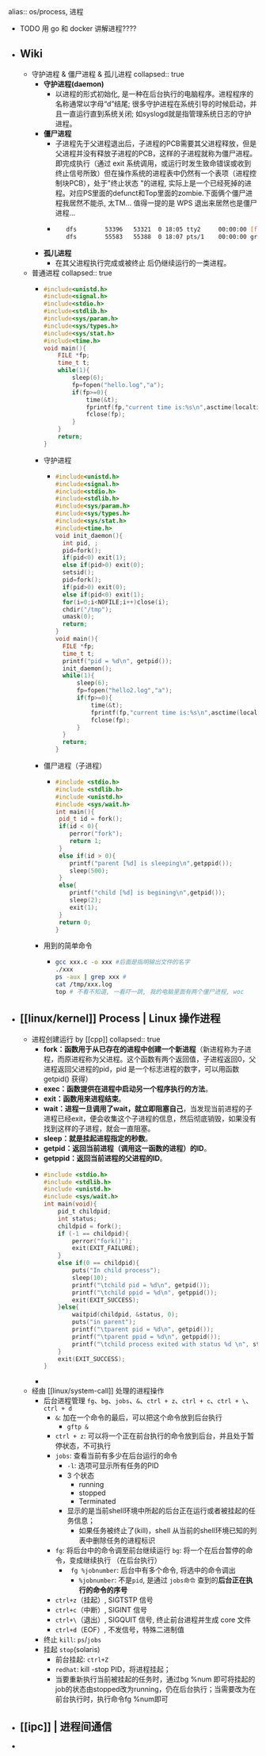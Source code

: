 alias:: os/process, 进程
- TODO 用 go 和 docker 讲解进程????
- ## Wiki
  - 守护进程 & 僵尸进程 & 孤儿进程
    collapsed:: true
    - **守护进程(daemon)**
      - 以进程的形式初始化, 是一种在后台执行的电脑程序。进程程序的名称通常以字母“d”结尾; 很多守护进程在系统引导的时候启动，并且一直运行直到系统关闭; 如syslogd就是指管理系统日志的守护进程。
    - **僵尸进程**
      - 子进程先于父进程退出后，子进程的PCB需要其父进程释放，但是父进程并没有释放子进程的PCB，这样的子进程就称为僵尸进程。即完成执行（通过 exit 系统调用，或运行时发生致命错误或收到终止信号所致）但在操作系统的进程表中仍然有一个表项（进程控制块PCB），处于"终止状态 "的进程, 实际上是一个已经死掉的进程。对应PS里面的defunct和Top里面的zombie.下面俩个僵尸进程我居然不能杀, 太TM... 值得一提的是 WPS 退出来居然也是僵尸进程...
      - ```bash
           dfs        53396   53321  0 18:05 tty2     00:00:00 [fcitx] <defunct>
           dfs        55583   55388  0 18:07 pts/1    00:00:00 grep --color=auto defunct
        ```
    - **孤儿进程**
      - 在其父进程执行完成或被终止 后仍继续运行的一类进程。
  - 普通进程
    collapsed:: true
    - ```cpp
      #include<unistd.h>
      #include<signal.h>
      #include<stdio.h>
      #include<stdlib.h>
      #include<sys/param.h>
      #include<sys/types.h>
      #include<sys/stat.h>
      #include<time.h>
      void main(){
          FILE *fp;
          time_t t;
          while(1){
              sleep(6);
              fp=fopen("hello.log","a");
              if(fp>=0){
                  time(&t);
                  fprintf(fp,"current time is:%s\n",asctime(localtime(&t)));
                  fclose(fp);
              }
          }
          return;
      }
      ```
    - 守护进程
      - ```cpp
        #include<unistd.h>
        #include<signal.h>
        #include<stdio.h>
        #include<stdlib.h>
        #include<sys/param.h>
        #include<sys/types.h>
        #include<sys/stat.h>
        #include<time.h>
        void init_daemon(){
          int pid, ;
          pid=fork();
          if(pid<0) exit(1);
          else if(pid>0) exit(0);
          setsid();
          pid=fork();
          if(pid>0) exit(0);
          else if(pid<0) exit(1);
          for(i=0;i<NOFILE;i++)close(i);
          chdir("/tmp");
          umask(0);
          return;
        }
        void main(){
          FILE *fp;
          time_t t;
          printf("pid = %d\n", getpid());
          init_daemon();
          while(1){
              sleep(6);
              fp=fopen("hello2.log","a");
              if(fp>=0){
                  time(&t);
                  fprintf(fp,"current time is:%s\n",asctime(localtime(&t)));
                  fclose(fp);
              }
          }
          return;
        }
        ```
    - 僵尸进程（子进程）
      - ```cpp
        #include <stdio.h>
        #include <stdlib.h>
        #include <unistd.h>
        #include <sys/wait.h>
        int main(){
         pid_t id = fork();
         if(id < 0){
            perror("fork");
            return 1;
         }
         else if(id > 0){
            printf("parent [%d] is sleeping\n",getppid());
            sleep(500);
         }
         else{
            printf("child [%d] is begining\n",getpid());
            sleep(2);
            exit(1);
         }
         return 0;
        }
        ```
    - 用到的简单命令
      - ```bash
        gcc xxx.c -o xxx #后面是指明输出文件的名字
        ./xxx
        ps -aux | grep xxx #
        cat /tmp/xxx.log
        top # 不看不知道, 一看吓一跳, 我的电脑里面有两个僵尸进程, woc
        ```
- ## [[linux/kernel]] Process | Linux 操作进程
  - 进程创建运行 by [[cpp]]
    collapsed:: true
    - **fork：函数用于从已存在的进程中创建一个新进程**（新进程称为子进程，而原进程称为父进程。这个函数有两个返回值，子进程返回0，父进程返回父进程的pid，pid 是一个标志进程的数字，可以用函数getpid() 获得）
    - **exec：函数提供在进程中启动另一个程序执行的方法**。
    - **exit：函数用来进程结束**。
    - **wait：进程一旦调用了wait，就立即阻塞自己**，当发现当前进程的子进程已经exit，便会收集这个子进程的信息，然后彻底销毁，如果没有找到这样的子进程，就会一直阻塞。
    - **sleep：就是挂起进程指定的秒数**。
    - **getpid：返回当前进程（调用这一函数的进程）的ID**。
    - **getppid：返回当前进程的父进程的ID**。
    - ```c
      #include <stdio.h>
      #include <stdlib.h>
      #include <unistd.h>
      #include <sys/wait.h>
      int main(void){
          pid_t childpid;
          int status;
          childpid = fork();
          if (-1 == childpid){
              perror("fork()");
              exit(EXIT_FAILURE);
          }
          else if(0 == childpid){
              puts("In child process");
              sleep(10);
              printf("\tchild pid = %d\n", getpid());
              printf("\tchild ppid = %d\n", getppid());
              exit(EXIT_SUCCESS);
          }else{
              waitpid(childpid, &status, 0);
              puts("in parent");
              printf("\tparent pid = %d\n", getpid());
              printf("\tparent ppid = %d\n", getppid());
              printf("\tchild process exited with status %d \n", status);
          }
          exit(EXIT_SUCCESS);
      }
      ```
    -
  - 经由 [[linux/system-call]] 处理的进程操作
    - 后台进程管理 `fg`、`bg`、`jobs`、`&`、`ctrl + z`、`ctrl + c`、`ctrl + \`、`ctrl + d`
      - `&`: 加在一个命令的最后，可以把这个命令放到后台执行
        - `gftp &`
      - `ctrl + z`: 可以将一个正在前台执行的命令放到后台，并且处于暂停状态，不可执行
      - `jobs`: 查看当前有多少在后台运行的命令
        - `-l`:  选项可显示所有任务的PID
        - 3 个状态
          - running
          - stopped
          - Terminated
        - 显示的是当前shell环境中所起的后台正在运行或者被挂起的任务信息；
          - 如果任务被终止了(kill)，shell 从当前的shell环境已知的列表中删除任务的进程标识
      - `fg`: 将后台中的命令调至前台继续运行
        `bg`: 将一个在后台暂停的命令，变成继续执行 （在后台执行）
        - ` fg %jobnumber`:  后台中有多个命令, 将选中的命令调出
          - `%jobnumber`: 不是`pid`, 是通过 `jobs命令` 查到的**后台正在执行的命令的序号**
      - `ctrl+z`（挂起）, SIGTSTP 信号
      - `ctrl+c`（中断）, SIGINT 信号
      - `ctrl+\`（退出）, SIGQUIT 信号, 终止前台进程并生成 core 文件
      - `ctrl+d`（EOF）, 不发信号，特殊二进制值
    - 终止 `kill`: `ps`/`jobs`
    - 挂起 `stop`(solaris)
      - 前台挂起: `ctrl+Z`
      - `redhat`: kill -stop PID，将进程挂起；
      - 当要重新执行当前被挂起的任务时，通过bg %num 即可将挂起的job的状态由stopped改为running，仍在后台执行；当需要改为在前台执行时，执行命令fg %num即可
- ## [[ipc]] | 进程间通信
-